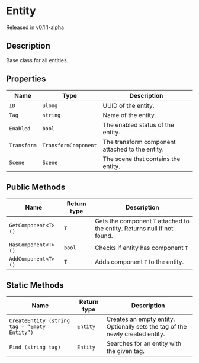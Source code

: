 # Entity
Released in v0.1.1-alpha <br>

## Description
Base class for all entities.

## Properties
| Name        | Type                 | Description                                     |
|-------------|----------------------|-------------------------------------------------|
| `ID`        | `ulong`              | UUID of the entity.                             |
| `Tag`       | `string`             | Name of the entity.                             |
| `Enabled`   | `bool`               | The enabled status of the entity.               |
| `Transform` | `TransformComponent` | The transform component attached to the entity. |
| `Scene`     | `Scene`              | The scene that contains the entity.             |

## Public Methods
| Name                 | Return type | Description                                                               |
|----------------------|-------------|---------------------------------------------------------------------------|
| `GetComponent<T> ()` | `T`         | Gets the component `T` attached to the entity. Returns null if not found. |
| `HasComponent<T> ()` | `bool`      | Checks if entity has component `T`                                        |
| `AddComponent<T> ()` | `T`         | Adds component `T` to the entity.                                         |

## Static Methods
| Name                                         | Return type | Description                                                                   |
|----------------------------------------------|-------------|-------------------------------------------------------------------------------|
| `CreateEntity (string tag = “Empty Entity”)` | `Entity`    | Creates an empty entity. Optionally sets the tag of the newly created entity. |
| `Find (string tag)`                          | `Entity`    | Searches for an entity with the given tag.                                    |